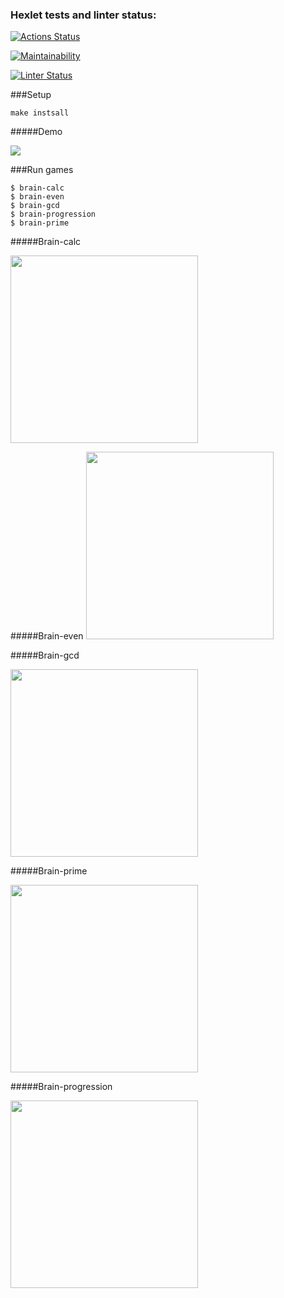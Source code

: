 ### Hexlet tests and linter status:
[![Actions Status](https://github.com/Blinina/frontend-project-lvl1/workflows/hexlet-check/badge.svg)](https://github.com/Blinina/frontend-project-lvl1/actions)

[![Maintainability](https://api.codeclimate.com/v1/badges/a99a88d28ad37a79dbf6/maintainability)](https://codeclimate.com/github/Blinina/frontend-project-lvl1)

[![Linter Status](https://github.com/Blinina/frontend-project-lvl1/actions/workflows/brain-check.yml/badge.svg)](https://github.com/Blinina/frontend-project-lvl1/actions/workflows/brain-check.yml)

###Setup
```
make instsall
```
#####Demo

<a href="https://asciinema.org/a/495661" target="_blank"><img src="https://asciinema.org/a/495661.svg" /></a>

###Run games

```
$ brain-calc
$ brain-even
$ brain-gcd
$ brain-progression
$ brain-prime
```

#####Brain-calc

<a href="https://asciinema.org/a/495632" target="_blank"><img src="https://asciinema.org/a/495632.svg"  width = "300px"/></a>


#####Brain-even
<a href="https://asciinema.org/a/495638" target="_blank"><img src="https://asciinema.org/a/495638.svg"  width = "300px"/></a>


#####Brain-gcd

<a href="https://asciinema.org/a/495641" target="_blank"><img src="https://asciinema.org/a/495641.svg"  width = "300px"/></a>


#####Brain-prime

<a href="https://asciinema.org/a/ptRQwR9inRf48JgsPalLSSUSh" target="_blank"><img src="https://asciinema.org/a/ptRQwR9inRf48JgsPalLSSUSh.svg" width = "300px"/></a>


#####Brain-progression

<a href="https://asciinema.org/a/495652" target="_blank"><img src="https://asciinema.org/a/495652.svg" width = "300px"/></a>